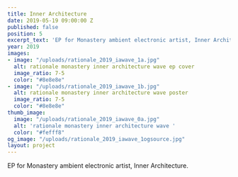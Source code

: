 ```yaml
---
title: Inner Architecture
date: 2019-05-19 09:00:00 Z
published: false
position: 5
excerpt_text: 'EP for Monastery ambient electronic artist, Inner Architecture. '
year: 2019
images:
- image: "/uploads/rationale_2019_iawave_1a.jpg"
  alt: rationale monastery inner architecture wave ep cover
  image_ratio: 7-5
  color: "#8e8e8e"
- image: "/uploads/rationale_2019_iawave_1b.jpg"
  alt: rationale monastery inner architecture wave poster
  image_ratio: 7-5
  color: "#8e8e8e"
thumb_image:
  image: "/uploads/rationale_2019_iawave_0a.jpg"
  alt: 'rationale monastery inner architecture wave '
  color: "#fefff8"
og_image: "/uploads/rationale_2019_iawave_1ogsource.jpg"
layout: project
---
```


EP for Monastery ambient electronic artist, Inner Architecture. 